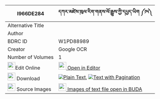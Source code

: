 |I966DE284|དཀར་མཛེས་ཁུལ་རིག་གནས་ལོ་རྒྱུས་ཀྱི་དཔྱད་ཡིག ༼༡༥༽ 
| --- | --- 
|Alternative Title |
|Author | 
|BDRC ID | W1PD88989
|Creator | Google OCR
|Number of Volumes| 1
|<img width="25" src="https://img.icons8.com/color/25/000000/edit-property.png">Edit Online| [<img width="25" src="https://avatars.githubusercontent.com/u/45091458?s=200&v=4"> Open in Editor](http://editor.openpecha.org/I966DE284)
|<img width="25" src="https://img.icons8.com/fluent/48/000000/download-2.png"/>  Download | [![](https://img.icons8.com/color/20/000000/txt.png)Plain Text](https://github.com/Openpecha/I966DE284/releases/download/v1/kardze_khul_rikne_logyu_kyi_ch_plain_I966DE284.zip), [![](https://img.icons8.com/color/20/000000/txt.png)Text with Pagination](https://github.com/Openpecha/I966DE284/releases/download/v1/kardze_khul_rikne_logyu_kyi_ch_pages_I966DE284.zip)
|<img width="25" src="https://img.icons8.com/plasticine/100/000000/pictures-folder.png"/>  Source Images | [<img width="25" src="https://library.bdrc.io/icons/BUDA-small.svg"> Images of text file open in BUDA](https://library.bdrc.io/show/bdr:W1PD88989)